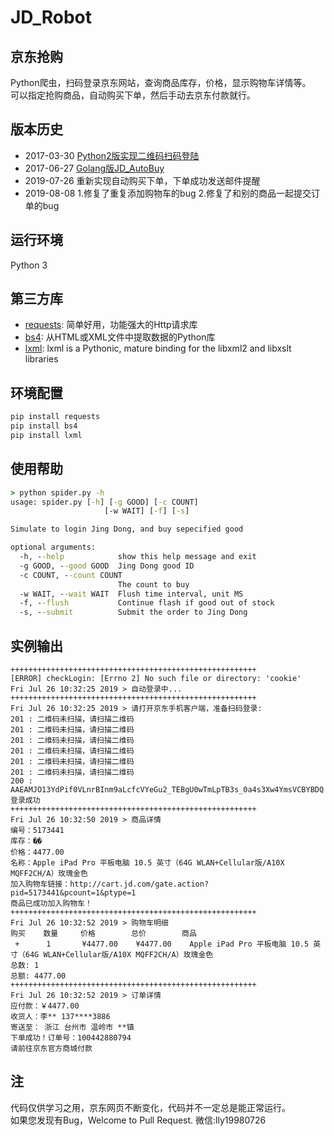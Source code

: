 # JD_Robot

## 京东抢购
Python爬虫，扫码登录京东网站，查询商品库存，价格，显示购物车详情等。<br/>
可以指定抢购商品，自动购买下单，然后手动去京东付款就行。


## 版本历史
+ 2017-03-30 [Python2版实现二维码扫码登陆](https://github.com/Adyzng/jd-autobuy)
+ 2017-06-27 [Golang版JD_AutoBuy](https://github.com/Adyzng/go-jd)
+ 2019-07-26 重新实现自动购买下单，下单成功发送邮件提醒
+ 2019-08-08 1.修复了重复添加购物车的bug  2.修复了和别的商品一起提交订单的bug


## 运行环境
Python 3


## 第三方库
- [requests][1]: 简单好用，功能强大的Http请求库
- [bs4][2]: 从HTML或XML文件中提取数据的Python库
- [lxml][2]: lxml is a Pythonic, mature binding for the libxml2 and libxslt libraries



## 环境配置
``` Python
pip install requests
pip install bs4
pip install lxml
```


## 使用帮助
``` cmd
> python spider.py -h
usage: spider.py [-h] [-g GOOD] [-c COUNT]
                     [-w WAIT] [-f] [-s]

Simulate to login Jing Dong, and buy sepecified good

optional arguments:
  -h, --help            show this help message and exit
  -g GOOD, --good GOOD  Jing Dong good ID
  -c COUNT, --count COUNT
                        The count to buy
  -w WAIT, --wait WAIT  Flush time interval, unit MS
  -f, --flush           Continue flash if good out of stock
  -s, --submit          Submit the order to Jing Dong
```

## 实例输出
``` python3 spider.py
+++++++++++++++++++++++++++++++++++++++++++++++++++++++
[ERROR] checkLogin: [Errno 2] No such file or directory: 'cookie'
Fri Jul 26 10:32:25 2019 > 自动登录中... 
+++++++++++++++++++++++++++++++++++++++++++++++++++++++
Fri Jul 26 10:32:25 2019 > 请打开京东手机客户端，准备扫码登录:
201 : 二维码未扫描，请扫描二维码
201 : 二维码未扫描，请扫描二维码
201 : 二维码未扫描，请扫描二维码
201 : 二维码未扫描，请扫描二维码
201 : 二维码未扫描，请扫描二维码
201 : 二维码未扫描，请扫描二维码
200 : AAEAMJO13YdPif0VLnrBInm9aLcfcVYeGu2_TEBgU0wTmLpTB3s_0a4s3Xw4YmsVCBYBDQ
登录成功
+++++++++++++++++++++++++++++++++++++++++++++++++++++++
Fri Jul 26 10:32:50 2019 > 商品详情
编号：5173441
库存：�ֻ�
价格：4477.00
名称：Apple iPad Pro 平板电脑 10.5 英寸（64G WLAN+Cellular版/A10X MQFF2CH/A）玫瑰金色
加入购物车链接：http://cart.jd.com/gate.action?pid=5173441&pcount=1&ptype=1
商品已成功加入购物车！
+++++++++++++++++++++++++++++++++++++++++++++++++++++++
Fri Jul 26 10:32:52 2019 > 购物车明细
购买    数量     价格        总价        商品
 +      1       ¥4477.00    ¥4477.00    Apple iPad Pro 平板电脑 10.5 英寸（64G WLAN+Cellular版/A10X MQFF2CH/A）玫瑰金色
总数: 1
总额: 4477.00
+++++++++++++++++++++++++++++++++++++++++++++++++++++++
Fri Jul 26 10:32:52 2019 > 订单详情
应付款：￥4477.00
收货人：李** 137****3886
寄送至： 浙江 台州市 温岭市 **镇
下单成功！订单号：100442880794
请前往京东官方商城付款
```

## 注
代码仅供学习之用，京东网页不断变化，代码并不一定总是能正常运行。<br/>
如果您发现有Bug，Welcome to Pull Request.
微信:lly19980726


[1]: http://docs.python-requests.org
[2]: https://www.crummy.com/software/BeautifulSoup

